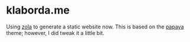 # klaborda.me

Using [zola](https://www.getzola.org/) to generate a static website now.  This is based on the [papaya](https://www.getzola.org/themes/papaya/) theme; however, I did tweak it a little bit.
